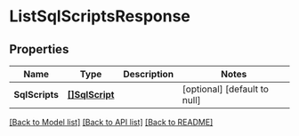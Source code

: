# ListSqlScriptsResponse

## Properties
Name | Type | Description | Notes
------------ | ------------- | ------------- | -------------
**SqlScripts** | [**[]SqlScript**](SqlScript.md) |  | [optional] [default to null]

[[Back to Model list]](../README.md#documentation-for-models) [[Back to API list]](../README.md#documentation-for-api-endpoints) [[Back to README]](../README.md)


